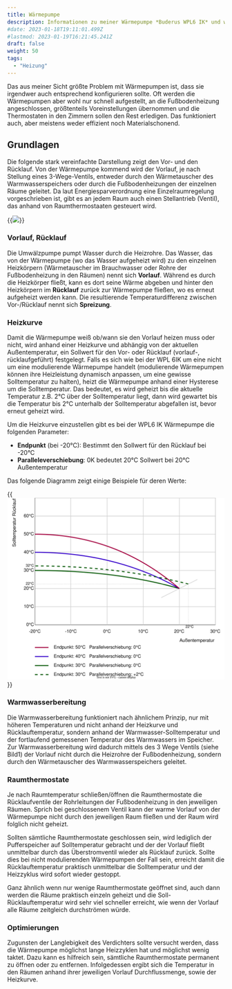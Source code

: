 ```yaml
---
title: Wärmepumpe
description: Informationen zu meiner Wärmepumpe *Buderus WPL6 IK* und wie ich sie optimierte
#date: 2023-01-18T19:11:01.499Z
#lastmod: 2023-01-19T16:21:45.241Z
draft: false
weight: 50
tags:
  - "Heizung"
---
```


Das aus meiner Sicht größte Problem mit Wärmepumpen ist, dass sie irgendwer auch entsprechend konfigurieren sollte. Oft werden die Wärmepumpen aber wohl nur schnell aufgestellt, an die Fußbodenheizung angeschlossen, größtenteils Voreinstellungen übernommen und die Thermostaten in den Zimmern sollen den Rest erledigen. Das funktioniert auch, aber meistens weder effizient noch Materialschonend.

## Grundlagen

Die folgende stark vereinfachte Darstellung zeigt den Vor- und den Rücklauf. Von der Wärmepumpe kommend wird der Vorlauf, je nach Stellung eines 3-Wege-Ventils, entweder durch den Wärmetauscher des Warmwasserspeichers oder durch die Fußbodenheizungen der einzelnen Räume geleitet. Da laut Energiesparverordnung eine Einzelraumregelung vorgeschrieben ist, gibt es an jedem Raum auch einen Stellantrieb (Ventil), das anhand von Raumthermostaaten gesteuert wird. 

{{<img src="assets/wärmepumpe.drawio.svg" attr="" attrlink="" class="px-3">}}

### Vorlauf, Rücklauf

Die Umwälzpumpe pumpt Wasser durch die Heizrohre. Das Wasser, das von der Wärmepumpe (wo das Wasser aufgeheizt wird) zu den einzelnen Heizkörpern (Wärmetauscher im Brauchwasser oder Rohre der Fußbodenheizung in den Räumen) nennt sich **Vorlauf**. Während es durch die Heizkörper fließt, kann es dort seine Wärme abgeben und hinter den Heizkörpern im **Rücklauf** zurück zur Wärmepumpe fließen, wo es erneut aufgeheizt werden kann. Die resultierende Temperaturdifferenz zwischen Vor-/Rücklauf nennt sich **Spreizung**.

### Heizkurve

Damit die Wärmepumpe weiß ob/wann sie den Vorlauf heizen muss oder nicht, wird anhand einer Heizkurve und abhängig von der aktuellen Außentemperatur, ein Sollwert für den Vor- oder Rücklauf (vorlauf-, rücklaufgeführt) festgelegt. Falls es sich wie bei der WPL 6IK um eine nicht um eine modulierende Wärmepumpe handelt (modulierende Wärmepumpen können ihre Heizleistung dynamisch anpassen, um eine gewisse Solltemperatur zu halten), heizt die Wärmepumpe anhand einer Hysterese um die Solltemperatur. Das bedeutet, es wird geheizt bis die aktuelle Temperatur z.B. 2°C über der Solltemperatur liegt, dann wird gewartet bis die Temperatur bis 2°C unterhalb der Solltemperatur abgefallen ist, bevor erneut geheizt wird.

Um die Heizkurve einzustellen gibt es bei der WPL6 IK Wärmepumpe die folgenden Parameter:

* **Endpunkt** (bei -20°C): Bestimmt den Sollwert für den Rücklauf bei -20°C
* **Paralleleverschiebung**: 0K bedeutet 20°C Sollwert bei 20°C Außentemperatur

Das folgende Diagramm zeigt einige Beispiele für deren Werte:

{{<img src="assets/heizkurve.drawio.svg" attr="" attrlink="" class="px-3">}}

### Warmwasserbereitung

Die Warmwasserbereitung funktioniert nach ähnlichem Prinzip, nur mit höheren Temperaturen und nicht anhand der Heizkurve und Rücklauftemperatur, sondern anhand der Warmwasser-Solltemperatur und der fortlaufend gemessenen Temperatur des Warmwassers im Speicher. Zur Warmwasserbereitung wird dadurch mittels des 3 Wege Ventils (siehe Bild1) der Vorlauf nicht durch die Heizrohre der Fußbodenheizung, sondern durch den Wärmetauscher des Warmwasserspeichers geleitet.

### Raumthermostate

Je nach Raumtemperatur schließen/öffnen die Raumthermostate die Rücklaufventile der Rohrleitungen der Fußbodenheizung in den jeweiligen Räumen. Sprich bei geschlossenem Ventil kann der warme Vorlauf von der Wärmepumpe nicht durch den jeweiligen Raum fließen und der Raum wird folglich nicht geheizt.

Sollten sämtliche Raumthermostate geschlossen sein, wird lediglich der Pufferspeicher auf Solltemperatur gebracht und der der Vorlauf fließt unmittelbar durch das Überstromventil wieder als Rücklauf zurück. Sollte dies bei nicht modulierenden Wärmepumpen der Fall sein, erreicht damit die Rücklauftemperatur praktisch unmittelbar die Solltemperatur und der Heizzyklus wird sofort wieder gestoppt. 

Ganz ähnlich wenn nur wenige Raumthermostate geöffnet sind, auch dann werden die Räume praktisch einzeln geheizt und die Soll-Rücklauftemperatur wird sehr viel schneller erreicht, wie wenn der Vorlauf alle Räume zeitgleich durchströmen würde.

### Optimierungen

Zugunsten der Langlebigkeit des Verdichters sollte versucht werden, dass die Wärmepumpe möglichst lange Heizzyklen hat und möglichst wenig taktet. Dazu kann es hilfreich sein, sämtliche Raumthermostate permanent zu öffnen oder zu entfernen. Infolgedessen ergibt sich die Temperatur in den Räumen anhand ihrer jeweiligen Vorlauf Durchflussmenge, sowie der Heizkurve.
